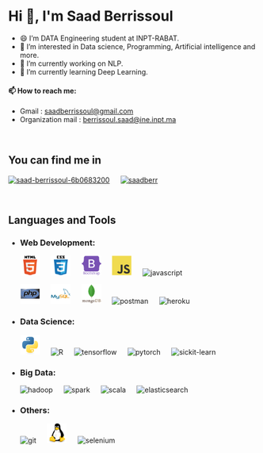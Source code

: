 # Hi 👋, I'm Saad Berrissoul

<!--
**saadberr/saadberr** is a ✨ _special_ ✨ repository because its `README.md` (this file) appears on your GitHub profile.

Here are some ideas to get you started:

- 🔭 I’m currently working on ...
- 🌱 I’m currently learning ...
- 👯 I’m looking to collaborate on ...
- 🤔 I’m looking for help with ...
- 💬 Ask me about ...
- 📫 How to reach me: ...
- 😄 Pronouns: ...
- ⚡ Fun fact: ...
-->

- 😄 I’m DATA Engineering student at INPT-RABAT.
- 👀 I’m interested in Data science, Programming, Artificial intelligence and more.
- 🔭 I’m currently working on NLP.
- 🌱 I’m currently learning Deep Learning.
#### 📫 How to reach me:
- Gmail : saadberrissoul@gmail.com
- Organization mail : berrissoul.saad@ine.inpt.ma

<br>
<h2 align="left">You can find me in</h2>
<p align="left">
   <a href="https://www.linkedin.com/in/saad-berrissoul-2298551b4/" target="_blank"><img align="center" src="https://raw.githubusercontent.com/rahuldkjain/github-profile-readme-generator/master/src/images/icons/Social/linked-in-alt.svg" alt="saad-berrissoul-6b0683200" height="30" width="40" /></a>
   &emsp;
      <a href="https://www.kaggle.com/saadberrissoul" target="_blank"><img align="center" src="https://raw.githubusercontent.com/rahuldkjain/github-profile-readme-generator/master/src/images/icons/Social/kaggle.svg" alt="saadberr" height="30" width="40" /></a>
&emsp;
   </p>
   
   
   <br>
<h2 align="left">Languages and Tools</h2>
<ul>
    <li>
        <h3 align="left">Web Development:</h3>
        <p align="left">
            <a target="_blank">
            <img src="https://raw.githubusercontent.com/devicons/devicon/master/icons/html5/html5-original-wordmark.svg" alt="html5" width="40" height="40"/>
            </a>
            &emsp;
            <a target="_blank">
            <img src="https://raw.githubusercontent.com/devicons/devicon/master/icons/css3/css3-original-wordmark.svg" alt="css3" width="40" height="40"/>
            </a>
            &emsp;
            <a target="_blank">
            <img src="https://raw.githubusercontent.com/devicons/devicon/master/icons/bootstrap/bootstrap-plain-wordmark.svg" alt="bootstrap" width="40" height="40"/>
            </a>
            &emsp;
            <a target="_blank">
            <img src="https://raw.githubusercontent.com/devicons/devicon/master/icons/javascript/javascript-original.svg" alt="javascript" width="40" height="40"/>
            </a>
            &emsp;
            <a target="_blank">
            <img src="https://cdn.worldvectorlogo.com/logos/jee-3.svg" alt="javascript" width="40" height="40"/>
            </a>
            &emsp;
         </p>
         <p>
            <a target="_blank">
            <img src="https://raw.githubusercontent.com/devicons/devicon/master/icons/php/php-original.svg" alt="php" width="40" height="40"/>
            </a>
            &emsp;
            <a target="_blank">
            <img src="https://raw.githubusercontent.com/devicons/devicon/master/icons/mysql/mysql-original-wordmark.svg" alt="mysql" width="40" height="40"/>
            </a>
            &emsp;
            <a target="_blank">
            <img src="https://raw.githubusercontent.com/devicons/devicon/master/icons/mongodb/mongodb-original-wordmark.svg" alt="mongodb" width="40" height="40"/>
            </a>
            &emsp;
            <a target="_blank">
            <img src="https://www.vectorlogo.zone/logos/getpostman/getpostman-icon.svg" alt="postman" width="40" height="40"/>
            </a>
            &emsp;
            <a target="_blank">
            <img src="https://www.vectorlogo.zone/logos/heroku/heroku-icon.svg" alt="heroku" width="40" height="40"/>
            </a>
            &emsp;
         </p>
    </li>
    <li>
        <h3 align="left">Data Science:</h3>
        <p>
        <a target="_blank">
        <img src="https://raw.githubusercontent.com/devicons/devicon/master/icons/python/python-original.svg" alt="python" width="40" height="40"/>
        </a>
        &emsp;
        <a target="_blank">
        <img src="https://www.r-project.org/logo/Rlogo.svg" alt="R" width="40" height="40"/>
        </a>
        &emsp;
        <a target="_blank">
        <img src="https://www.vectorlogo.zone/logos/tensorflow/tensorflow-icon.svg" alt="tensorflow" width="40" height="40"/>
        </a>
        &emsp;
        <a target="_blank">
        <img src="https://www.vectorlogo.zone/logos/pytorch/pytorch-icon.svg" alt="pytorch" width="40" height="40"/>
        </a>
        &emsp;
        <a target="_blank">
        <img src="https://seeklogo.com/images/S/scikit-learn-logo-8766D07E2E-seeklogo.com.png" alt="sickit-learn" width="90" height="50"/>
        </a>
        &emsp;
        </p>
    </li>
   <li>
        <h3 align="left">Big Data:</h3>
        <p>
        <a target="_blank">
        <img src="https://seeklogo.com/images/H/hadoop-logo-5DA3672FE8-seeklogo.com.png" alt="hadoop" width="120" height="40"/>
        </a>
        &emsp;
        <a target="_blank">
        <img src="https://cdn.worldvectorlogo.com/logos/apache-spark-5.svg" alt="spark" width="40" height="40"/>
        </a>
        &emsp;
        <a target="_blank">
        <img src="https://seeklogo.com/images/S/scala-logo-8570724313-seeklogo.com.png" alt="scala" width="40" height="40"/>
        </a>
        &emsp;
        <a target="_blank">
        <img src="https://cdn.worldvectorlogo.com/logos/elasticsearch.svg" alt="elasticsearch" width="40" height="40"/>
        </a>
        &emsp;
    </li>
    <li>
        <h3 align="left">Others:</h3>
        <p>
        <a target="_blank">
        <img src="https://www.vectorlogo.zone/logos/git-scm/git-scm-icon.svg" alt="git" width="40" height="40"/>
        </a>
        &emsp;
        <a target="_blank">
        <img src="https://raw.githubusercontent.com/devicons/devicon/master/icons/linux/linux-original.svg" alt="linux" width="40" height="40"/>
        </a>
        &emsp;
        <a target="_blank">
        <img src="https://raw.githubusercontent.com/detain/svg-logos/780f25886640cef088af994181646db2f6b1a3f8/svg/selenium-logo.svg" alt="selenium" width="40"                  height="40"/>
        </a>
        &emsp;
        </p>
    </li>
</ul>
